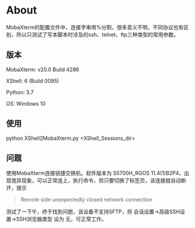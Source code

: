 # About
MobaXterm的配置文件中，连接字串用%分割，很多意义不明，不同协议也有区别，所以只测试了写本脚本时涉及的ssh、telnet、ftp三种类型的常用参数。



## 版本

MobaXterm:	v20.0 Build 4286

XShell:	6 (Build 0095)

Python:	3.7

OS:	Windows 10



## 使用

python XShell2MobaXterm.py <XShell_Sessions_dir>



## 问题

使用MobaXterm连接锐捷交换机，软件版本为 S5700H_RGOS 11.4(1)B2P4，出现诡异现象，可以正常连上，执行命令，但只要切换了标签页，该连接就自动断开，提示

> Remote side unexpectedly closed network connection

测试了一下午，终于找到问题，该设备不支持SFTP，将 会话设置->高级SSH设置->SSH浏览器类型 设为 无，可正常工作。